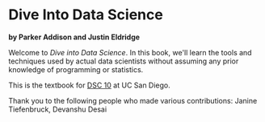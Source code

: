 Dive Into Data Science
======================

**by Parker Addison and Justin Eldridge**

Welcome to *Dive into Data Science*. In this book, we'll learn the tools and techniques used by actual data scientists without assuming any prior knowledge of programming or statistics.

This is the textbook for [DSC 10](http://www.dsc10.com) at UC San Diego.

Thank you to the following people who made various contributions: Janine
Tiefenbruck, Devanshu Desai
